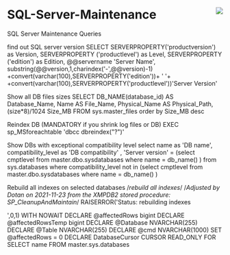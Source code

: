 # SQL-Server-Maintenance              <img align="right" src="https://visitor-badge.laobi.icu/badge?page_id=noetovar5.SQL-Server-Maintenance"/>
SQL Server Maintenance Queries



find out SQL server version
SELECT SERVERPROPERTY('productversion') as Version, SERVERPROPERTY ('productlevel') as Level, SERVERPROPERTY ('edition') as Edition, @@servername 'Server Name', substring(@@version,1,charindex('-',@@version)-1) +convert(varchar(100),SERVERPROPERTY('edition'))+ ' '+ +convert(varchar(100),SERVERPROPERTY('productlevel'))'Server Version'



Show all DB files sizes
SELECT DB_NAME(database_id) AS Database_Name, Name AS File_Name, Physical_Name AS Physical_Path, (size*8)/1024 Size_MB FROM sys.master_files order by Size_MB desc



Reindex DB (MANDATORY if you shrink log files or DB)
EXEC sp_MSforeachtable 'dbcc dbreindex("?")'



Show DBs with exceptional compatibility level
select name as 'DB name', compatibility_level as 'DB compatibility' , 'Server version' = (select cmptlevel from master.dbo.sysdatabases where name = db_name() ) from sys.databases where compatibility_level not in (select cmptlevel from master.dbo.sysdatabases where name = db_name() )


Rebuild all indexes on selected databases
/*rebuild all indexes*/
/*Adjusted by Dotan on 2021-11-23 from the XMPDB2 stored procedure: SP_CleanupAndMaintain*/
RAISERROR('Status: rebuilding indexes

',0,1) WITH NOWAIT
DECLARE @affectedRows bigint
DECLARE @affectedRowsTemp bigint
DECLARE @Database NVARCHAR(255)
DECLARE @Table NVARCHAR(255)
DECLARE @cmd NVARCHAR(1000)
SET @affectedRows = 0
DECLARE DatabaseCursor CURSOR READ_ONLY FOR
SELECT name FROM master.sys.databases


